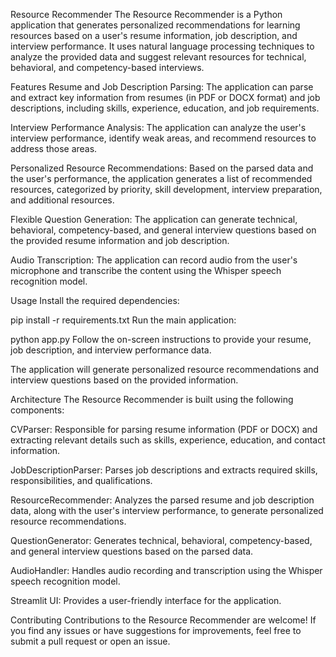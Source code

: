 Resource Recommender
The Resource Recommender is a Python application that generates personalized recommendations for learning resources based on a user's resume information, job description, and interview performance. It uses natural language processing techniques to analyze the provided data and suggest relevant resources for technical, behavioral, and competency-based interviews.

Features
Resume and Job Description Parsing: The application can parse and extract key information from resumes (in PDF or DOCX format) and job descriptions, including skills, experience, education, and job requirements.

Interview Performance Analysis: The application can analyze the user's interview performance, identify weak areas, and recommend resources to address those areas.

Personalized Resource Recommendations: Based on the parsed data and the user's performance, the application generates a list of recommended resources, categorized by priority, skill development, interview preparation, and additional resources.

Flexible Question Generation: The application can generate technical, behavioral, competency-based, and general interview questions based on the provided resume information and job description.

Audio Transcription: The application can record audio from the user's microphone and transcribe the content using the Whisper speech recognition model.

Usage
Install the required dependencies:

pip install -r requirements.txt
Run the main application:

python app.py
Follow the on-screen instructions to provide your resume, job description, and interview performance data.

The application will generate personalized resource recommendations and interview questions based on the provided information.

Architecture
The Resource Recommender is built using the following components:

CVParser: Responsible for parsing resume information (PDF or DOCX) and extracting relevant details such as skills, experience, education, and contact information.

JobDescriptionParser: Parses job descriptions and extracts required skills, responsibilities, and qualifications.

ResourceRecommender: Analyzes the parsed resume and job description data, along with the user's interview performance, to generate personalized resource recommendations.

QuestionGenerator: Generates technical, behavioral, competency-based, and general interview questions based on the parsed data.

AudioHandler: Handles audio recording and transcription using the Whisper speech recognition model.

Streamlit UI: Provides a user-friendly interface for the application.

Contributing
Contributions to the Resource Recommender are welcome! If you find any issues or have suggestions for improvements, feel free to submit a pull request or open an issue.
